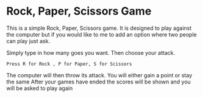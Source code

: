 # Rock, Paper, Scissors Game
This is a simple Rock, Paper, Scissors game. It is designed to play against the computer but if you would like to me to add an option where two people can play just ask.

Simply type in how many goes you want.
Then choose your attack.

`Press R for Rock , P for Paper, S for Scissors`

The computer will then throw its attack. You will either gain a point or stay the same
After your games have ended the scores will be shown and you will be asked to play again

